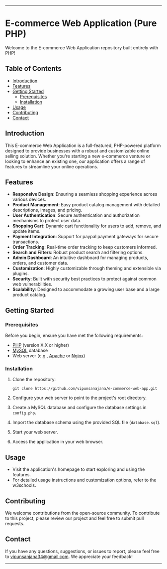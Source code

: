 
---

# E-commerce Web Application (Pure PHP)

Welcome to the E-commerce Web Application repository built entirely with PHP!

## Table of Contents

- [Introduction](#introduction)
- [Features](#features)
- [Getting Started](#getting-started)
  - [Prerequisites](#prerequisites)
  - [Installation](#installation)
- [Usage](#usage)
- [Contributing](#contributing)
- [Contact](#contact)

## Introduction

This E-commerce Web Application is a full-featured, PHP-powered platform designed to provide businesses with a robust and customizable online selling solution. Whether you're starting a new e-commerce venture or looking to enhance an existing one, our application offers a range of features to streamline your online operations.

## Features

- **Responsive Design**: Ensuring a seamless shopping experience across various devices.
- **Product Management**: Easy product catalog management with detailed descriptions, images, and pricing.
- **User Authentication**: Secure authentication and authorization mechanisms to protect user data.
- **Shopping Cart**: Dynamic cart functionality for users to add, remove, and update items.
- **Payment Integration**: Support for paypal payment gateways for secure transactions.
- **Order Tracking**: Real-time order tracking to keep customers informed.
- **Search and Filters**: Robust product search and filtering options.
- **Admin Dashboard**: An intuitive dashboard for managing products, orders, and customer data.
- **Customization**: Highly customizable through theming and extensible via plugins.
- **Security**: Built with security best practices to protect against common web vulnerabilities.
- **Scalability**: Designed to accommodate a growing user base and a large product catalog.

## Getting Started

### Prerequisites

Before you begin, ensure you have met the following requirements:

- [PHP](https://www.php.net/) (version X.X or higher)
- [MySQL](https://www.mysql.com/) database
- Web server (e.g., [Apache](https://httpd.apache.org/) or [Nginx](https://nginx.org/))

### Installation

1. Clone the repository:

   ```shell
   git clone https://github.com/vipunsanajana/e-commerce-web-app.git
   ```

2. Configure your web server to point to the project's root directory.

3. Create a MySQL database and configure the database settings in `config.php`.

4. Import the database schema using the provided SQL file (`database.sql`).

5. Start your web server.

6. Access the application in your web browser.

## Usage

- Visit the application's homepage to start exploring and using the features.
- For detailed usage instructions and customization options, refer to the w3schools.

## Contributing

We welcome contributions from the open-source community. To contribute to this project, please review our project and feel free to submit pull requests.

## Contact

If you have any questions, suggestions, or issues to report, please feel free to vipunsanjana34@gmail.com. We appreciate your feedback!

---

